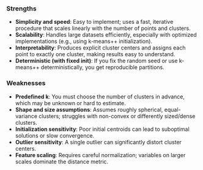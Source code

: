 ### Strengths

- **Simplicity and speed**: Easy to implement; uses a fast, iterative procedure that scales linearly with the number of points and clusters.
- **Scalability**: Handles large datasets efficiently, especially with optimized implementations (e.g., using k-means++ initialization).
- **Interpretability**: Produces explicit cluster centers and assigns each point to exactly one cluster, making results easy to understand.
- **Deterministic (with fixed init)**: If you fix the random seed or use k-means++ deterministically, you get reproducible partitions.

### Weaknesses

- **Predefined k**: You must choose the number of clusters in advance, which may be unknown or hard to estimate.
- **Shape and size assumptions**: Assumes roughly spherical, equal-variance clusters; struggles with non-convex or differently sized/dense clusters.
- **Initialization sensitivity**: Poor initial centroids can lead to suboptimal solutions or slow convergence.
- **Outlier sensitivity**: A single outlier can significantly distort cluster centers.
- **Feature scaling**: Requires careful normalization; variables on larger scales dominate the distance metric.
